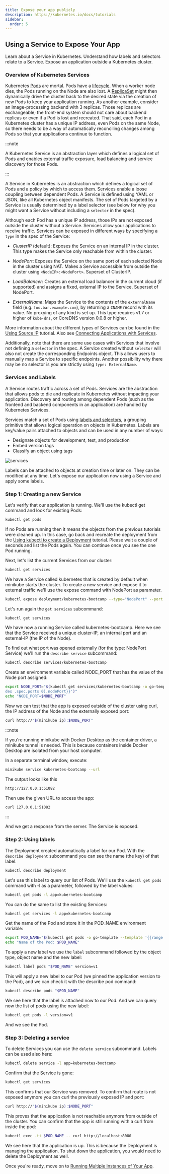 ```yaml
---
title: Expose your app publicly
description: https://kubernetes.io/docs/tutorials
sidebar:
  order: 5
---
```


## Using a Service to Expose Your App

Learn about a Service in Kubernetes. Understand how labels and selectors relate to a Service. Expose an application outside a Kubernetes cluster.

### Overview of Kubernetes Services

Kubernetes [Pods](https://kubernetes.io/docs/concepts/workloads/pods/) are mortal. Pods have a [lifecycle](https://kubernetes.io/docs/concepts/workloads/pods/pod-lifecycle/). When a worker node dies, the Pods running on the Node are also lost. A [ReplicaSet](https://kubernetes.io/docs/concepts/workloads/controllers/replicaset/) might then dynamically drive the cluster back to the desired state via the creation of new Pods to keep your application running. As another example, consider an image-processing backend with 3 replicas. Those replicas are exchangeable; the front-end system should not care about backend replicas or even if a Pod is lost and recreated. That said, each Pod in a Kubernetes cluster has a unique IP address, even Pods on the same Node, so there needs to be a way of automatically reconciling changes among Pods so that your applications continue to function.

:::note

A Kubernetes Service is an abstraction layer which defines a logical set of Pods and enables external traffic exposure, load balancing and service discovery for those Pods.

:::

A Service in Kubernetes is an abstraction which defines a logical set of Pods and a policy by which to access them. Services enable a loose coupling between dependent Pods. A Service is defined using YAML or JSON, like all Kubernetes object manifests. The set of Pods targeted by a Service is usually determined by a label selector (see below for why you might want a Service without including a `selector` in the spec).

Although each Pod has a unique IP address, those IPs are not exposed outside the cluster without a Service. Services allow your applications to receive traffic. Services can be exposed in different ways by specifying a `type` in the spec of the Service:

- _ClusterIP_ (default): Exposes the Service on an internal IP in the cluster. This type makes the Service only reachable from within the cluster.
- _NodePort_: Exposes the Service on the same port of each selected Node in the cluster using NAT. Makes a Service accessible from outside the cluster using `<NodeIP>:<NodePort>`. Superset of ClusterIP.

- _LoadBalancer_: Creates an external load balancer in the current cloud (if supported) and assigns a fixed, external IP to the Service. Superset of NodePort.

- _ExternalName_: Maps the Service to the contents of the `externalName` field (e.g. `foo.bar.example.com`), by returning a `CNAME` record with its value. No proxying of any kind is set up. This type requires v1.7 or higher of `kube-dns`, or CoreDNS version 0.0.8 or higher.

More information about the different types of Services can be found in the [Using Source IP](https://kubernetes.io/docs/tutorials/services/source-ip/) tutorial. Also see [Connecting Applications with Services](https://kubernetes.io/docs/tutorials/services/connect-applications-service/).

Additionally, note that there are some use cases with Services that involve not defining a `selector` in the spec. A Service created without `selector` will also not create the corresponding Endpoints object. This allows users to manually map a Service to specific endpoints. Another possibility why there may be no selector is you are strictly using `type: ExternalName`.

### Services and Labels

A Service routes traffic across a set of Pods. Services are the abstraction that allows pods to die and replicate in Kubernetes without impacting your application. Discovery and routing among dependent Pods (such as the frontend and backend components in an application) are handled by Kubernetes Services.

Services match a set of Pods using [labels and selectors](https://kubernetes.io/docs/concepts/overview/working-with-objects/labels), a grouping primitive that allows logical operation on objects in Kubernetes. Labels are key/value pairs attached to objects and can be used in any number of ways:

- Designate objects for development, test, and production
- Embed version tags
- Classify an object using tags

![services](/img/k8s/services.png)

Labels can be attached to objects at creation time or later on. They can be modified at any time. Let's expose our application now using a Service and apply some labels.

### Step 1: Creating a new Service

Let's verify that our application is running. We'll use the kubectl get command and look for existing Pods:

```sh
kubectl get pods
```

If no Pods are running then it means the objects from the previous tutorials were cleaned up. In this case, go back and recreate the deployment from the [Using kubectl to create a Deployment](https://kubernetes.io/docs/tutorials/kubernetes-basics/deploy-app/deploy-intro#deploy-an-app) tutorial. Please wait a couple of seconds and list the Pods again. You can continue once you see the one Pod running.

Next, let's list the current Services from our cluster:

```sh
kubectl get services
```

We have a Service called kubernetes that is created by default when minikube starts the cluster. To create a new service and expose it to external traffic we'll use the expose command with NodePort as parameter.

```sh
kubectl expose deployment/kubernetes-bootcamp --type="NodePort" --port 8080
```

Let's run again the `get services` subcommand:

```sh
kubectl get services
```

We have now a running Service called kubernetes-bootcamp. Here we see that the Service received a unique cluster-IP, an internal port and an external-IP (the IP of the Node).

To find out what port was opened externally (for the type: NodePort Service) we'll run the `describe service` subcommand:

```sh
kubectl describe services/kubernetes-bootcamp
```

Create an environment variable called NODE_PORT that has the value of the Node port assigned:

```sh
export NODE_PORT="$(kubectl get services/kubernetes-bootcamp -o go-template='{{(in
dex .spec.ports 0).nodePort}}')"
echo "NODE_PORT=$NODE_PORT"
```

Now we can test that the app is exposed outside of the cluster using curl, the IP address of the Node and the externally exposed port:

```sh
curl http://"$(minikube ip):$NODE_PORT"
```

:::note

If you're running minikube with Docker Desktop as the container driver, a minikube tunnel is needed. This is because containers inside Docker Desktop are isolated from your host computer.

In a separate terminal window, execute:

```sh
minikube service kubernetes-bootcamp --url
```

The output looks like this

```sh
http://127.0.0.1:51082
```

Then use the given URL to access the app:

```sh
curl 127.0.0.1:51082
```

:::

And we get a response from the server. The Service is exposed.

### Step 2: Using labels

The Deployment created automatically a label for our Pod. With the `describe deployment` subcommand you can see the name (the key) of that label:

```sh
kubectl describe deployment
```

Let's use this label to query our list of Pods. We'll use the `kubectl get pods` command with -l as a parameter, followed by the label values:

```sh
kubectl get pods -l app=kubernetes-bootcamp
```

You can do the same to list the existing Services:

```sh
kubectl get services -l app=kubernetes-bootcamp
```

Get the name of the Pod and store it in the POD_NAME environment variable:

```sh
export POD_NAME="$(kubectl get pods -o go-template --template '{{range .items}}{{.metadata.name}}{{"\n"}}{{end}}')"
echo "Name of the Pod: $POD_NAME"
```

To apply a new label we use the `label` subcommand followed by the object type, object name and the new label:

```sh
kubectl label pods "$POD_NAME" version=v1
```

This will apply a new label to our Pod (we pinned the application version to the Pod), and we can check it with the describe pod command:

```sh
kubectl describe pods "$POD_NAME"
```

We see here that the label is attached now to our Pod. And we can query now the list of pods using the new label:

```sh
kubectl get pods -l version=v1
```

And we see the Pod.

### Step 3: Deleting a service

To delete Services you can use the `delete service` subcommand. Labels can be used also here:

```sh
kubectl delete service -l app=kubernetes-bootcamp
```

Confirm that the Service is gone:

```sh
kubectl get services
```

This confirms that our Service was removed. To confirm that route is not exposed anymore you can curl the previously exposed IP and port:

```sh
curl http://"$(minikube ip):$NODE_PORT"
```

This proves that the application is not reachable anymore from outside of the cluster. You can confirm that the app is still running with a curl from inside the pod:

```sh
kubectl exec -ti $POD_NAME -- curl http://localhost:8080
```

We see here that the application is up. This is because the Deployment is managing the application. To shut down the application, you would need to delete the Deployment as well.

Once you're ready, move on to [Running Multiple Instances of Your App](/kubernetes/basics/scale-up-your-app).

